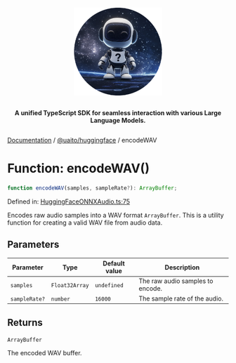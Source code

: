 <div style="display:flex; flex-direction:column; align-items:center;">
<p align="center">
  <img src="../UAITO.png" alt="UAITO Logo" width="200"/>
</p>

<p align="center">
  <strong>A unified TypeScript SDK for seamless interaction with various Large Language Models.</strong>
</p>
</div>

[Documentation](README.md) / [@uaito/huggingface](@uaito.huggingface.md) / encodeWAV

# Function: encodeWAV()

```ts
function encodeWAV(samples, sampleRate?): ArrayBuffer;
```

Defined in: [HuggingFaceONNXAudio.ts:75](https://github.com/elribonazo/uaito/blob/867719e6dfe41e527977574b6a9dd218b81d6d25/packages/huggingFace/src/HuggingFaceONNXAudio.ts#L75)

Encodes raw audio samples into a WAV format `ArrayBuffer`.
This is a utility function for creating a valid WAV file from audio data.

## Parameters

| Parameter | Type | Default value | Description |
| ------ | ------ | ------ | ------ |
| `samples` | `Float32Array` | `undefined` | The raw audio samples to encode. |
| `sampleRate?` | `number` | `16000` | The sample rate of the audio. |

## Returns

`ArrayBuffer`

The encoded WAV buffer.
